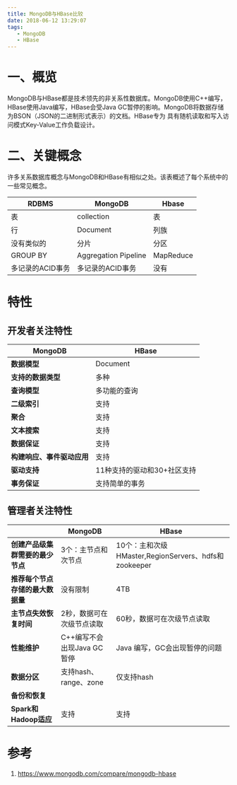 ```yaml
---
title: MongoDB与HBase比较
date: 2018-06-12 13:29:07
tags:
   - MongoDB
   - HBase
---
```


# 一、概览
MongoDB与HBase都是技术领先的非关系性数据库。MongoDB使用C++编写，HBase使用Java编写，HBase会受Java GC暂停的影响。MongoDB将数据存储为BSON（JSON的二进制形式表示）的文档。HBase专为 具有随机读取和写入访问模式Key-Value工作负载设计。

# 二、关键概念
许多关系数据库概念与MongoDB和HBase有相似之处。该表概述了每个系统中的一些常见概念。  

|RDBMS|MongoDB|Hbase|
|---|---|---|  
| 表| collection|表 |
| 行| Document| 列族|
| 没有类似的| 分片|分区 |
| GROUP BY| Aggregation Pipeline| MapReduce|
| 多记录的ACID事务|多记录的ACID事务 | 没有|

# 特性
## 开发者关注特性  

| MongoDB|HBase|
|---|---|
| __数据模型__  |Document |宽列 |
| __支持的数据类型__ |多种|数据转化为二进制|
|  __查询模型__ | 多功能的查询|Key-Value |
|  __二级索引__ |支持 |需要开发人员自己解决 |
|  __聚合__ |支持 |需要将数据移动到特定的数据分析框架中 |
|  __文本搜索__ | 支持|需要将数据转移到的特定的数据分析框架中 |
|  __数据保证__ | 支持| 没有|
|  __构建响应、事件驱动应用__ | 支持| 没有|
| __驱动支持__  |11种支持的驱动和30+社区支持 |支持Java和Thrift |
| __事务保证__  | 支持简单的事务| 单一行原子操作|

## 管理者关注特性  

|  |MongoDB|HBase|  
|--|--|--|  
| __创建产品级集群需要的最少节点__ |3个：主节点和次节点 |10个：主和次级HMaster,RegionServers、hdfs和zookeeper |  
|  __推荐每个节点存储的最大数据量__ |没有限制 |4TB |  
| __主节点失效恢复时间__ |2秒，数据可在次级节点读取 |60秒，数据可在次级节点读取 |  
|  __性能维护__ |C++编写不会出现Java GC暂停 |Java 编写，GC会出现暂停的问题|  
| __数据分区__ | 支持hash、range、zone|仅支持hash |  
| __备份和恢复__|||  
|  __Spark和Hadoop适应__ |支持 |支持 |

# 参考
1. https://www.mongodb.com/compare/mongodb-hbase

